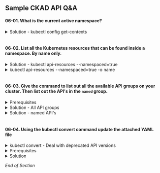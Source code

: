 ## Sample CKAD API Q&A

#### 06-01. What is the current active namespace?

<details class="faq box"><summary>Solution - kubectl config get-contexts</summary>
<p>

```bash
# List all namespaces, but which is currently active?
clear
kubectl get namespace
```

```console
NAME              STATUS   AGE
cert-manager      Active   15d
default           Active   15d
knative-serving   Active   15d
kourier-system    Active   15d
kube-node-lease   Active   15d
kube-public       Active   15d
kube-system       Active   15d
ns-chaos          Active   15d
ns-cookies        Active   13d
ns-demo           Active   15d
ns-fluentbit      Active   7d20h
ns-goldilocks     Active   15d
ns-loki           Active   15d
ns-vpa            Active   15d
projectcontour    Active   15d
```

kubernetes.io bookmark: [Kubectl context and configuration](https://kubernetes.io/docs/reference/kubectl/cheatsheet/#kubectl-context-and-configuration)

```bash
# Get the current active namespace
kubectl config get-contexts
```

```bash
CURRENT   NAME                            CLUSTER                         AUTHINFO                              NAMESPACE
*         do-sgp1-digital-ocean-cluster   do-sgp1-digital-ocean-cluster   do-sgp1-digital-ocean-cluster-admin   ns-cookies 👈👈👈 # ns-cookies is the active namespace
```

</p>
</details>
<br />

#### 06-02. List all the Kubernetes resources that can be found inside a namespace. By name only.

<details class="faq box"><summary>Solution - kubectl api-resources --namespaced=true</summary>
<p>

kubernetes.io bookmark: [Not All Objects are in a Namespace](https://kubernetes.io/docs/concepts/overview/working-with-objects/namespaces/#not-all-objects-are-in-a-namespace)

```bash
clear
kubectl api-resources --namespaced=true | more
```

Output:

```console
NAME                               SHORTNAMES                           APIVERSION                                  NAMESPACED   KIND
bindings                                                                v1                                          true         Binding
configmaps                         cm                                   v1                                          true         ConfigMap
endpoints                          ep                                   v1                                          true         Endpoints
...

# Do not need the additional supplied columns.

```

</p>
</details>

<details class="faq box"><summary>kubectl api-resources --namespaced=true -o name</summary>
<p>

##### Solution

```bash
clear
kubectl api-resources --namespaced=true -o name | more
```

Output:

```console
bindings
configmaps
endpoints
events
...
```

</p>
</details>
<br />

#### 06-03. Give the command to list out all the available API groups on your cluster. Then list out the API's in the `named` group.

<details class="faq box"><summary>Prerequisites</summary>
<p>

```bash
clear
# Use the kubectl proxy to provide credentials to connect to the API server
# kubectl proxy starts a local proxy service on port 8001
# kubectl proxy uses credentials from kubeconfig file

kubectl proxy &
```

</p>
</details>

<details class="faq box"><summary>Solution - All API groups</summary>
<p>

```bash
clear
# List all available API groups from the API server

# /api is called the core API's #👈👈👈
# /apis is called the named API's - going forward new features will be made available under this API #👈👈👈

curl http://localhost:8001 | more
```

Output:

```console
{
  "paths": [
    "/.well-known/openid-configuration",
    "/api",
    "/api/v1",
    "/apis",
    "/apis/",
    "/apis/admissionregistration.k8s.io",
    "/apis/admissionregistration.k8s.io/v1",
    "/apis/admissionregistration.k8s.io/v1beta1",
    "/apis/apiextensions.k8s.io",
    "/apis/apiextensions.k8s.io/v1",
    "/apis/apiextensions.k8s.io/v1beta1",
    "/apis/apiregistration.k8s.io",
    "/apis/apiregistration.k8s.io/v1",
    "/apis/apiregistration.k8s.io/v1beta1",
    "/apis/apps",
    "/apis/apps/v1",
    "/apis/authentication.k8s.io",
    "/apis/authentication.k8s.io/v1",
    "/apis/authentication.k8s.io/v1beta1",
    "/apis/authorization.k8s.io",
    "/apis/authorization.k8s.io/v1",
    "/apis/authorization.k8s.io/v1beta1",
    "/apis/autoscaling",
    "/apis/autoscaling/v1",
    "/apis/autoscaling/v2beta1",
    "/apis/autoscaling/v2beta2",
    "/apis/batch",
    "/apis/batch/v1",
    "/apis/batch/v1beta1",
    "/apis/certificates.k8s.io",
    "/apis/certificates.k8s.io/v1",
    "/apis/certificates.k8s.io/v1beta1",
    "/apis/coordination.k8s.io",
    "/apis/coordination.k8s.io/v1",
    "/apis/coordination.k8s.io/v1beta1",
    "/apis/discovery.k8s.io",
    "/apis/discovery.k8s.io/v1",
    "/apis/discovery.k8s.io/v1beta1",
    "/apis/events.k8s.io",
    "/apis/events.k8s.io/v1",
    "/apis/events.k8s.io/v1beta1",
    "/apis/extensions",
...
```

</p>
</details>

<details class="faq box"><summary>Solution - named API's</summary>
<p>

```bash
clear
# List all supported resource groups under the `named` (apis) group

curl http://localhost:8001/apis | grep "name" | more
```

Output:

```console
...
      "name": "apiregistration.k8s.io",
      "name": "apps",
      "name": "events.k8s.io",
      "name": "authentication.k8s.io",
      "name": "authorization.k8s.io",
      "name": "autoscaling",
      "name": "batch",
      "name": "certificates.k8s.io",
      "name": "networking.k8s.io",
      "name": "extensions",
      "name": "policy",
      "name": "rbac.authorization.k8s.io",
      "name": "storage.k8s.io",
      "name": "admissionregistration.k8s.io",
      "name": "apiextensions.k8s.io",
      "name": "scheduling.k8s.io",
      "name": "coordination.k8s.io",
      "name": "node.k8s.io",
      "name": "discovery.k8s.io",
      "name": "flowcontrol.apiserver.k8s.io",
      "name": "crd.projectcalico.org",
      "name": "projectcontour.io",
      "name": "metrics.k8s.io",
...
```

</p>
</details>
<br />

#### 06-04. Using the kubectl convert command update the attached YAML file

<details class="faq box"><summary>kubectl convert - Deal with deprecated API versions</summary>
<p>

The `kubectl convert` plugin installs into WSL Linux

Please install the [`kubectl convert` plugin](https://kubernetes.io/docs/tasks/tools/install-kubectl-linux/#install-kubectl-convert-plugin) with the following commands:

```bash
curl -LO https://dl.k8s.io/release/$(curl -L -s https://dl.k8s.io/release/stable.txt)/bin/linux/amd64/kubectl-convert
curl -LO "https://dl.k8s.io/$(curl -L -s https://dl.k8s.io/release/stable.txt)/bin/linux/amd64/kubectl-convert.sha256"
echo "$(<kubectl-convert.sha256) kubectl-convert" | sha256sum --check
sudo install -o root -g root -m 0755 kubectl-convert /usr/local/bin/kubectl-convert
kubectl convert --help
```

</p>
</details>

<details class="faq box"><summary>Prerequisites</summary>
<p>

Typical API deprecated warning message:
```console
Warning: policy/v1beta1 PodDisruptionBudget is deprecated in v1.21+, unavailable in v1.25+; use policy/v1 PodDisruptionBudget
poddisruptionbudget.policy/calico-kube-controllers created
```

```bash
vi ~/ckad/06-04-beta-ingress.yml
```

```yaml
apiVersion: networking.k8s.io/v1beta1
kind: Ingress
metadata:
  name: my-ingress #👈👈👈 Change: `my-ingress`
  annotations:
    nginx.ingress.kubernetes.io/rewrite-target: /
spec:
  rules:
  - http:
      paths:
      - path: / #👈👈👈 Change
        pathType: Prefix
        backend:
          service:
            name: my-service #👈👈👈 Change: `my-service`
            port:
              number: 8080 #👈👈👈 Change: --port=8080
```

</p>
</details>

<details class="faq box"><summary>Solution</summary>
<p>

kubernetes.io bookmark: [Migrate to non-deprecated APIs](https://kubernetes.io/docs/reference/using-api/deprecation-guide/#migrate-to-non-deprecated-apis)

```bash
kubectl-convert -f ~/ckad/06-04-beta-ingress.yml --output-version networking.k8s.io/v1
```

Output:

```console
apiVersion: networking.k8s.io/v1
kind: Ingress
metadata:
  annotations:
    nginx.ingress.kubernetes.io/rewrite-target: /
  creationTimestamp: null
  name: my-ingress
spec:
  rules:
  - http:
      paths:
      - backend: {}
        path: /
        pathType: Prefix
status:
  loadBalancer: {}
```

</p>
</details>

_End of Section_
